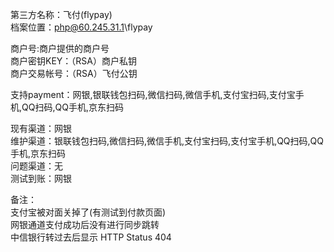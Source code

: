 第三方名称：飞付(flypay)  
档案位置：php@60.245.31.1\flypay  

商户号:商户提供的商户号  
商户密钥KEY：（RSA）商户私钥  
商户交易帐号：（RSA）飞付公钥  


支持payment：网银,银联钱包扫码,微信扫码,微信手机,支付宝扫码,支付宝手机,QQ扫码,QQ手机,京东扫码  

现有渠道：网银  
维护渠道：银联钱包扫码,微信扫码,微信手机,支付宝扫码,支付宝手机,QQ扫码,QQ手机,京东扫码  
问题渠道：无  
测试到账：网银  

备注：  
支付宝被对面关掉了(有测试到付款页面)  
网银通道支付成功后没有进行同步跳转  
中信银行转过去后显示 HTTP Status 404  
